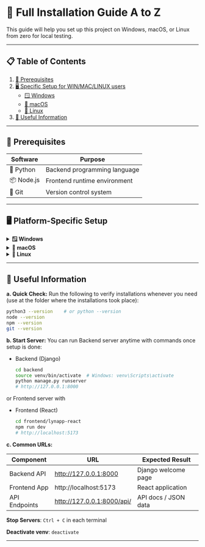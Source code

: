 # 📖 Full Installation Guide A to Z

This guide will help you set up this project on Windows, macOS, or Linux from zero for local testing.

---

## 📋 Table of Contents
1. [🔧 Prerequisites](#-prerequisites)
2. [🖥️ Specific Setup for WIN/MAC/LINUX users](#-platform-specific-setup)
   - [🪟 Windows](#-windows)
   - [🍎 macOS](#-macos)
   - [🐧 Linux](#-linux)
3. [🚀 Useful Information](#-useful-information)

---

## 🔧 Prerequisites

| Software    | Purpose                        |
| ----------- | -------------------------------|
| 🐍 Python   | Backend programming language   |
| 📦 Node.js  | Frontend runtime environment   |
| 🔧 Git      | Version control system         |

---

## 🖥️ Platform-Specific Setup

<details>
<summary><strong>🪟 Windows</strong></summary>

[//]: # (###_-_-_-_-_-_-_WINDOWS-INSTALLATIONS_-_-_-_-_-_-_###)
[//]: # (###_-_-_-_-_-_-_WINDOWS-INSTALLATIONS_-_-_-_-_-_-_###)
[//]: # (###_-_-_-_-_-_-_WINDOWS-INSTALLATIONS_-_-_-_-_-_-_###)
[//]: # (###_-_-_-_-_-_-_WINDOWS-INSTALLATIONS_-_-_-_-_-_-_###)
[//]: # (###_-_-_-_-_-_-_WINDOWS-INSTALLATIONS_-_-_-_-_-_-_###)
[//]: # (###_-_-_-_-_-_-_WINDOWS-INSTALLATIONS_-_-_-_-_-_-_###)

### 1️⃣ Install Prerequisites

- **Python**: Download from [python.org](https://python.org) > Check “Add to PATH”
- **Node.js**: Download LTS from [nodejs.org](https://nodejs.org)
- **Git**: Download from [git-scm.com](https://git-scm.com)

```cmd
python --version
node --version
git --version
```

### 2️⃣ Project Setup
```cmd
cd C:\Users\%USERNAME%\Desktop

git clone https://github.com/ndmh99/lyn-housing-ai-app.git
cd lyn-housing-ai-app

# Backend
cd backend
python -m venv venv
venv\Scripts\activate
pip install -r requirements.txt
python manage.py migrate
python manage.py runserver

# Frontend (new CMD window)
cd ..\frontend\lynapp-react
npm install
npm run dev
```
</details>

<details>
<summary><strong>🍎 macOS</strong></summary>

[//]: # (###.-.-.-.-.-.-.-.MAC-INSTALLATIONS.-.-.-.-.-.-.-.###)
[//]: # (###.-.-.-.-.-.-.-.MAC-INSTALLATIONS.-.-.-.-.-.-.-.###)
[//]: # (###.-.-.-.-.-.-.-.MAC-INSTALLATIONS.-.-.-.-.-.-.-.###)
[//]: # (###.-.-.-.-.-.-.-.MAC-INSTALLATIONS.-.-.-.-.-.-.-.###)
[//]: # (###.-.-.-.-.-.-.-.MAC-INSTALLATIONS.-.-.-.-.-.-.-.###)
[//]: # (###.-.-.-.-.-.-.-.MAC-INSTALLATIONS.-.-.-.-.-.-.-.###)

### 1️⃣ Install Prerequisites

#### Option A. Homebrew (Recommended)
```bash
/bin/bash -c "$(curl -fsSL https://raw.githubusercontent.com/Homebrew/install/HEAD/install.sh)"
brew install python node git
```

#### Option B. Manual
- Python: [python.org](https://python.org)
- Node.js: [nodejs.org](https://nodejs.org)
- Git: `xcode-select --install`

```bash
python3 --version
node --version
git --version
```
### 2️⃣ Project Setup
```bash
cd ~/Desktop

git clone https://github.com/ndmh99/lyn-housing-ai-app.git
cd lyn-housing-ai-app

# Backend
cd backend
python3 -m venv venv
source venv/bin/activate
pip install -r requirements.txt
python manage.py migrate
python manage.py runserver

# Frontend (new tab)
cd frontend/lynapp-react
npm install
npm run dev
```
</details>

<details>
<summary><strong>🐧 Linux</strong></summary>

[//]: # (###==============LINUX-INSTALLATIONS==============###)
[//]: # (###==============LINUX-INSTALLATIONS==============###)
[//]: # (###==============LINUX-INSTALLATIONS==============###)
[//]: # (###==============LINUX-INSTALLATIONS==============###)
[//]: # (###==============LINUX-INSTALLATIONS==============###)
[//]: # (###==============LINUX-INSTALLATIONS==============###)

### 1️⃣ Install Prerequisites

##### Ubuntu / Debian
```bash
sudo apt update
sudo apt install python3 python3-pip python3-venv nodejs npm git
```

##### CentOS / Fedora
```bash
sudo yum install python3 python3-pip nodejs npm git   # CentOS/RHEL
sudo dnf install python3 python3-pip nodejs npm git   # Fedora
```

##### Arch
```bash
sudo pacman -S python python-pip nodejs npm git
```

### 2️⃣ Project Setup
```bash
cd ~/Desktop

git clone https://github.com/ndmh99/lyn-housing-ai-app.git
cd lyn-housing-ai-app

# Backend
cd backend
python3 -m venv venv
source venv/bin/activate
pip install -r requirements.txt
python manage.py migrate
python manage.py runserver

# Frontend
cd frontend/lynapp-react
npm install
npm run dev
```
</details>

---

## 🚀 Useful Information


**a. Quick Check:** Run the following to verify installations whenever you need (use at the folder where the installations took place):
```bash
python3 --version    # or python --version
node --version
npm --version
git --version
```

**b. Start Server:** You can run Backend server anytime with commands once setup is done:

- Backend (Django)
    ```bash
    cd backend
    source venv/bin/activate  # Windows: venv\Scripts\activate
    python manage.py runserver
    # http://127.0.0.1:8000
    ```

or Frontend server with
- Frontend (React)
    ```bash
    cd frontend/lynapp-react
    npm run dev
    # http://localhost:5173
    ```

**c. Common URLs:**

| Component        | URL                        | Expected Result       |
| ---------------- | -------------------------- | --------------------- |
| Backend API      | http://127.0.0.1:8000      | Django welcome page   |
| Frontend App     | http://localhost:5173      | React application     |
| API Endpoints    | http://127.0.0.1:8000/api/ | API docs / JSON data  |

**Stop Servers**: `Ctrl + C` in each terminal

**Deactivate venv**: `deactivate`

---
